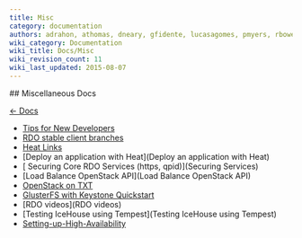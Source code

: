```yaml
---
title: Misc
category: documentation
authors: adrahon, athomas, dneary, gfidente, lucasagomes, pmyers, rbowen, thaha
wiki_category: Documentation
wiki_title: Docs/Misc
wiki_revision_count: 11
wiki_last_updated: 2015-08-07
---
```


<div class="row">
<div class="offset1 span10">
## Miscellaneous Docs

[ ← Docs](Docs)

*   [ Tips for New Developers](DeveloperTips)
*   [ RDO stable client branches](Clients)
*   [ Heat Links](Heat)
*   [Deploy an application with Heat](Deploy an application with Heat)
*   [ Securing Core RDO Services (https, qpid)](Securing Services)
*   [Load Balance OpenStack API](Load Balance OpenStack API)
*   [OpenStack on TXT](https://fedoraproject.org/wiki/OpenStackOnTXT)
*   [GlusterFS with Keystone Quickstart](http://www.gluster.org/community/documentation/index.php/GlusterFS_Keystone_Quickstart)
*   [RDO videos](RDO videos)
*   [Testing IceHouse using Tempest](Testing IceHouse using Tempest)
*   [Setting-up-High-Availability](Setting-up-High-Availability)

</div>
</div>
<Category:Documentation>
